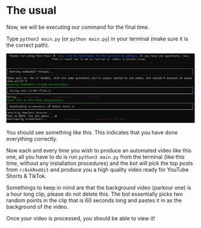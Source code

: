 # The usual

Now, we will be executing our command for the final time.

Type `python3 main.py` (or `python main.py`) in your terminal (make sure it is the correct path).

![](<.gitbook/assets/image (8) (1).png>)

You should see something like this. This indicates that you have done everything correctly.

Now each and every time you wish to produce an automated video like this one, all you have to do is run `python3 main.py` from the terminal (like this time, without any installation procedures) and the bot will pick the top posts from `r/AskReddit` and produce you a high quality video ready for YouTube Shorts & TikTok.&#x20;

Somethings to keep in mind are that the background video (parkour one) is a hour long clip, please do not delete this. The bot essentially picks two random points in the clip that is 60 seconds long and pastes it in as the background of the video.&#x20;

Once your video is processed, you should be able to view it!&#x20;
